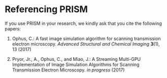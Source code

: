 # Referencing PRISM
If you use PRISM in your research, we kindly ask that you cite the following papers:

1. Ophus, C.: A fast image simulation algorithm for scanning
transmission electron microscopy. *Advanced Structural and
Chemical Imaging* **3**(1), 13 (2017)
	
2. Pryor, Jr., A., Ophus, C., and Miao, J.: A Streaming Multi-GPU Implementation of
Image Simulation Algorithms for Scanning Transmission Electron Microscopy. *in progress* (2017)
	